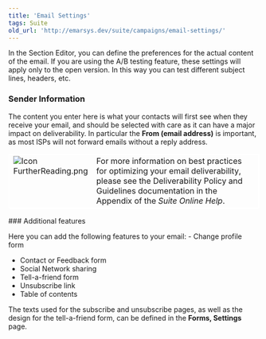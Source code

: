 ```yaml
---
title: 'Email Settings'
tags: Suite
old_url: 'http://emarsys.dev/suite/campaigns/email-settings/'
---
```


In the Section Editor, you can define the preferences for the actual content of the email. If you are using the A/B testing feature, these settings will apply only to the open version. In this way you can test different subject lines, headers, etc.

### Sender Information

 The content you enter here is what your contacts will first see when they receive your email, and should be selected with care as it can have a major impact on deliverability. In particular the **From (email address)** is important, as most ISPs will not forward emails without a reply address. <table cellpadding="1" class="wikitable" style="width: 100%; border: 1px solid #fff;"><tbody><tr><td scope="col" style="text-align: left; border: 1px solid #fff; vertical-align: top;" width="60px">![Icon FurtherReading.png](/assets/images/Icon_FurtherReading.png)</td> <td scope="col" style="border: 1px solid #fff;">For more information on best practices for optimizing your email deliverability, please see the Deliverability Policy and Guidelines documentation in the Appendix of the *Suite Online Help*.</td></tr></tbody></table>### Additional features

 Here you can add the following features to your email: - Change profile form
- Contact or Feedback form
- Social Network sharing
- Tell-a-friend form
- Unsubscribe link
- Table of contents
 
 The texts used for the subscribe and unsubscribe pages, as well as the design for the tell-a-friend form, can be defined in the **Forms, Settings** page.